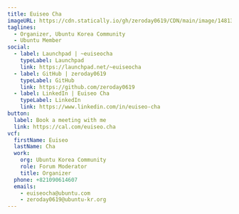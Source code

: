 ```yaml
---
title: Euiseo Cha
imageURL: https://cdn.statically.io/gh/zeroday0619/CDN/main/image/148130736_949512442461843_5058823869458838701_n.jpg
taglines:
  - Organizer, Ubuntu Korea Community
  - Ubuntu Member
social:
  - label: Launchpad | ~euiseocha
    typeLabel: Launchpad
    link: https://launchpad.net/~euiseocha
  - label: GitHub | zeroday0619
    typeLabel: GitHub
    link: https://github.com/zeroday0619
  - label: LinkedIn | Euiseo Cha
    typeLabel: LinkedIn
    link: https://www.linkedin.com/in/euiseo-cha
button:
  label: Book a meeting with me
  link: https://cal.com/euiseo.cha
vcf:
  firstName: Euiseo
  lastName: Cha
  work:
    org: Ubuntu Korea Community
    role: Forum Moderator
    title: Organizer
  phone: +821090614607
  emails:
    - euiseocha@ubuntu.com
    - zeroday0619@ubuntu-kr.org
---
```

